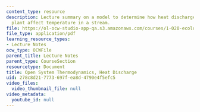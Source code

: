 ```yaml
---
content_type: resource
description: Lecture summary on a model to determine how heat discharges from a power
  plant affect temperature in a stream.
file: https://ol-ocw-studio-app-qa.s3.amazonaws.com/courses/1-020-ecology-ii-engineering-for-sustainability-spring-2008/278c8d217773697fea8d4790e4f5efc5_lec11.pdf
file_type: application/pdf
learning_resource_types:
- Lecture Notes
ocw_type: OCWFile
parent_title: Lecture Notes
parent_type: CourseSection
resourcetype: Document
title: Open System Thermodynamics, Heat Discharge
uid: 278c8d21-7773-697f-ea8d-4790e4f5efc5
video_files:
  video_thumbnail_file: null
video_metadata:
  youtube_id: null
---
```

